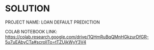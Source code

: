 # SOLUTION

PROJECT NAME: LOAN DEFAULT PREDICTION 

COLAB NOTEBOOK LINK: https://colab.research.google.com/drive/1QHmRuBqQMnHGkzurDfGR-5u7uEAbyCTa#scrollTo=tTZUjkWyY3V4
